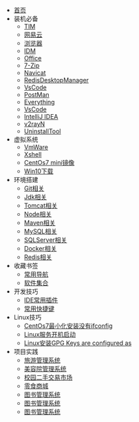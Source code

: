 * [首页](README.md)
* 装机必备
    * [TIM](https://office.qq.com/download.html)
    * [网易云](https://music.163.com/#/download)
    * [浏览器](https://www.centbrowser.com/)
    * [IDM]()
    * [Office]()
    * [7-Zip]()
    * [Navicat]()
    * [RedisDesktopManager](https://github.com/qishibo/AnotherRedisDesktopManager/)
    * [VsCode]()
    * [PostMan]()
    * [Everything]()
    * [VsCode]()
    * [IntelliJ IDEA]()
    * [v2rayN]()
    * [UninstallTool]()
* 虚拟系统
    * [VmWare]()
    * [Xshell](https://51.ruyo.net/test/download_xshell_xftp.html)
    * [CentOs7 mini镜像]()
    * [Win10下载]()
* 环境搭建
    * [Git相关](md/hjdj/Git相关.md)
    * [Jdk相关](md/hjdj/Jdk相关.md)
    * [Tomcat相关](md/hjdj/Tomcat相关.md)
    * [Node相关](md/hjdj/Node相关.md)
    * [Maven相关](md/hjdj/Maven相关.md)
    * [MySQL相关](md/hjdj/MYSQL相关.md)
    * [SQLServer相关](md/hjdj/SQLServer相关.md)
    * [Docker相关](md/hjdj/Docker相关.md)
    * [Redis相关]()
* 收藏书签
    * [常用导航](https://adzhp.cn/)
    * [软件集合](https://mp.weixin.qq.com/s/EWuGMCfj6EIosvzjdWh9Fw)
* 开发技巧
    * [IDE常用插件](md/kfjq/插件相关.md)
    * [常用快捷键](md/kfjq/常用快捷键.md)
* Linux技巧
    * [CentOs7最小化安装没有ifconfig](md/linuxjq/CentOs7最小化安装没有ifconfig.md)
    * [Linux服务开机启动](md/linuxjq/Linux下组件自启动相关步骤.md)
    * [Linux安装GPG Keys are configured as](https://cloud.tencent.com/developer/article/1940459)
* 项目实践
    * [旅游管理系统](md/xmsj/旅游管理系统.md)
    * [美容院管理系统](md/xmsj/美容院管理系统.md)
    * [校园二手交易市场](md/xmsj/校园二手交易市场.md)
    * [零食商城](md/xmsj/零食商城.md)
    * [图书管理系统](md/xmsj/图书管理系统.md)
    * [图书管理系统](md/xmsj/图书管理系统.md)
    * [图书管理系统](md/xmsj/图书管理系统.md)